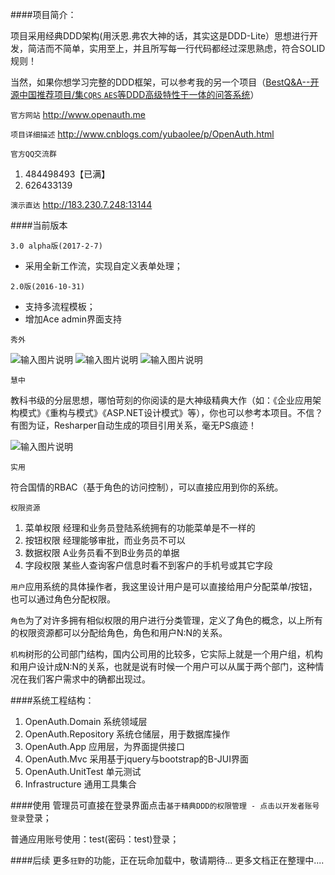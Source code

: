 ####项目简介：

项目采用经典DDD架构(用沃恩.弗农大神的话，其实这是DDD-Lite）思想进行开发，简洁而不简单，实用至上，并且所写每一行代码都经过深思熟虑，符合SOLID规则！

当然，如果你想学习完整的DDD框架，可以参考我的另一个项目（[BestQ&A--开源中国推荐项目/集`CQRS` `AES`等DDD高级特性于一体的问答系统](http://git.oschina.net/yubaolee/BestQA)）

`官方网站` http://www.openauth.me

`项目详细描述`  http://www.cnblogs.com/yubaolee/p/OpenAuth.html 

`官方QQ交流群`  

1. 484498493【已满】
2. 626433139

`演示直达`  http://183.230.7.248:13144


####当前版本

`3.0 alpha版(2017-2-7)`

* 采用全新工作流，实现自定义表单处理；

`2.0版(2016-10-31)` 

* 支持多流程模板；
* 增加Ace admin界面支持


`秀外`

![输入图片说明](http://git.oschina.net/uploads/images/2017/0209/162617_c1250da6_362401.png "在这里输入图片标题")
![输入图片说明](http://git.oschina.net/uploads/images/2016/1031/120614_fbcd8bf2_362401.png "在这里输入图片标题")
![输入图片说明](http://git.oschina.net/uploads/images/2015/1208/005100_5849eec8_362401.jpeg "在这里输入图片标题")

`慧中`

教科书级的分层思想，哪怕苛刻的你阅读的是大神级精典大作（如：《企业应用架构模式》《重构与模式》《ASP.NET设计模式》等），你也可以参考本项目。不信？有图为证，Resharper自动生成的项目引用关系，毫无PS痕迹！

![输入图片说明](http://git.oschina.net/uploads/images/2015/1113/233705_271ecb3a_362401.jpeg "在这里输入图片标题")

`实用`

符合国情的RBAC（基于角色的访问控制），可以直接应用到你的系统。

`权限资源`

1. 菜单权限  经理和业务员登陆系统拥有的功能菜单是不一样的
2. 按钮权限  经理能够审批，而业务员不可以
3. 数据权限  A业务员看不到B业务员的单据
4. 字段权限  某些人查询客户信息时看不到客户的手机号或其它字段

`用户`应用系统的具体操作者，我这里设计用户是可以直接给用户分配菜单/按钮，也可以通过角色分配权限。

`角色`为了对许多拥有相似权限的用户进行分类管理，定义了角色的概念，以上所有的权限资源都可以分配给角色，角色和用户N:N的关系。

`机构`树形的公司部门结构，国内公司用的比较多，它实际上就是一个用户组，机构和用户设计成N:N的关系，也就是说有时候一个用户可以从属于两个部门，这种情况在我们客户需求中的确都出现过。

####系统工程结构：
1. OpenAuth.Domain 系统领域层
2. OpenAuth.Repository 系统仓储层，用于数据库操作
3. OpenAuth.App 应用层，为界面提供接口
4. OpenAuth.Mvc 采用基于jquery与bootstrap的B-JUI界面
5. OpenAuth.UnitTest 单元测试
6. Infrastructure 通用工具集合

####使用
管理员可直接在登录界面点击`基于精典DDD的权限管理 - 点击以开发者账号登录`登录；

普通应用账号使用：test(密码：test)登录；

####后续
更多`狂野`的功能，正在玩命加载中，敬请期待...
更多文档正在整理中....


